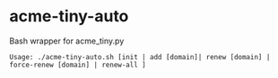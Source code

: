 # acme-tiny-auto
Bash wrapper for acme_tiny.py

```
Usage: ./acme-tiny-auto.sh [init | add [domain]| renew [domain] | force-renew [domain] | renew-all ]
```
